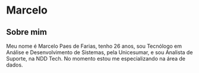 # Marcelo
## Sobre mim
Meu nome é Marcelo Paes de Farias, tenho 26 anos, sou Tecnólogo em Análise e Desenvolvimento de Sistemas, pela Unicesumar, e sou Analista de Suporte, na NDD Tech.
No momento estou me especializando na área de dados.